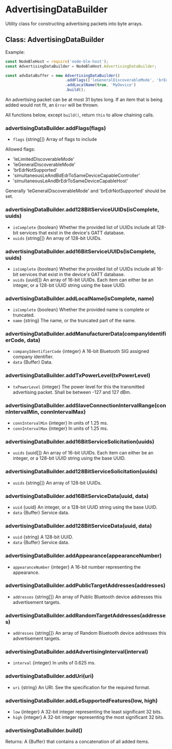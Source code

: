  
# AdvertisingDataBuilder

Utility class for constructing advertising packets into byte arrays.

## Class: AdvertisingDataBuilder

Example:

```javascript
const NodeBleHost = require('node-ble-host');
const AdvertisingDataBuilder = NodeBleHost.AdvertisingDataBuilder;

const advDataBuffer = new AdvertisingDataBuilder()
                          .addFlags(['leGeneralDiscoverableMode', 'brEdrNotSupported'])
                          .addLocalName(true, 'MyDevice')
                          .build();
```

An advertising packet can be at most 31 bytes long. If an item that is being added would not fit, an `Error` will be thrown.

All functions below, except `build()`, return `this` to allow chaining calls.

### advertisingDataBuilder.addFlags(flags)
* `flags` {string[]} Array of flags to include

Allowed flags:

* 'leLimitedDiscoverableMode'
* 'leGeneralDiscoverableMode'
* 'brEdrNotSupported'
* 'simultaneousLeAndBdEdrToSameDeviceCapableController'
* 'simultaneousLeAndBrEdrToSameDeviceCapableHost'

Generally 'leGeneralDiscoverableMode' and 'brEdrNotSupported' should be set.

### advertisingDataBuilder.add128BitServiceUUIDs(isComplete, uuids)
* `isComplete` {boolean} Whether the provided list of UUIDs include all 128-bit services that exist in the device's GATT database.
* `uuids` {string[]} An array of 128-bit UUIDs.

### advertisingDataBuilder.add16BitServiceUUIDs(isComplete, uuids)
* `isComplete` {boolean} Whether the provided list of UUIDs include all 16-bit services that exist in the device's GATT database.
* `uuids` {uuid[]} An array of 16-bit UUIDs. Each item can either be an integer, or a 128-bit UUID string using the base UUID.

### advertisingDataBuilder.addLocalName(isComplete, name)
* `isComplete` {boolean} Whether the provided name is complete or truncated.
* `name` {string} The name, or the truncated part of the name.

### advertisingDataBuilder.addManufacturerData(companyIdentifierCode, data)
* `companyIdentifierCode` {integer} A 16-bit Bluetooth SIG assigned company identifier.
* `data` {Buffer} Data.

### advertisingDataBuilder.addTxPowerLevel(txPowerLevel)
* `txPowerLevel` {integer} The power level for this the transmitted advertising packet. Shall be between -127 and 127 dBm.

### advertisingDataBuilder.addSlaveConnectionIntervalRange(connIntervalMin, connIntervalMax)
* `connIntervalMin` {integer} In units of 1.25 ms.
* `connIntervalMax` {integer} In units of 1.25 ms.

### advertisingDataBuilder.add16BitServiceSolicitation(uuids)
* `uuids` {uuid[]} An array of 16-bit UUIDs. Each item can either be an integer, or a 128-bit UUID string using the base UUID.

### advertisingDataBuilder.add128BitServiceSolicitation(uuids)
* `uuids` {string[]} An array of 128-bit UUIDs.

### advertisingDataBuilder.add16BitServiceData(uuid, data)
* `uuid` {uuid} An integer, or a 128-bit UUID string using the base UUID.
* `data` {Buffer} Service data.

### advertisingDataBuilder.add128BitServiceData(uuid, data)
* `uuid` {string} A 128-bit UUID.
* `data` {Buffer} Service data.

### advertisingDataBuilder.addAppearance(appearanceNumber)
* `appearanceNumber` {integer} A 16-bit number representing the appearance.

### advertisingDataBuilder.addPublicTargetAddresses(addresses)
* `addresses` {string[]} An array of Public Bluetooth device addresses this advertisement targets.

### advertisingDataBuilder.addRandomTargetAddresses(addresses)
* `addresses` {string[]} An array of Random Bluetooth device addresses this advertisement targets.

### advertisingDataBuilder.addAdvertisingInterval(interval)
* `interval` {integer} In units of 0.625 ms.

### advertisingDataBuilder.addUri(uri)
* `uri` {string} An URI. See the specification for the required format.

### advertisingDataBuilder.addLeSupportedFeatures(low, high)
* `low` {integer} A 32-bit integer representing the least significant 32 bits.
* `high` {integer} A 32-bit integer representing the most significant 32 bits.

### advertisingDataBuilder.build()

Returns: A {Buffer} that contains a concatenation of all added items.
